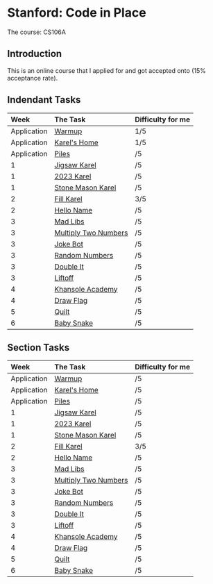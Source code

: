 # Stanford: Code in Place

The course: CS106A

## Introduction

This is an online course that I applied for and got accepted onto (15% acceptance rate).

## Indendant Tasks

| Week        | The Task                                                    | Difficulty for me |
| :---------- | :---------------------------------------------------------- | :---------------- |
| Application | [Warmup](cipTasks/aa_warmup.md)                             | 1/5               |
| Application | [Karel's Home](cipTasks/ab_karels_home.md)                  | 1/5               |
| Application | [Piles](cipTasks/ac_piles.md)                               | /5                |
| 1           | [Jigsaw Karel](cipTasks/ad_jigsaw_karel.md)                 | /5                |
| 1           | [2023 Karel](cipTasks/ae_2023_karel.md)                     | /5                |
| 1           | [Stone Mason Karel](cipTasks/af_stone_mason_karel.md)       | /5                |
| 2           | [Fill Karel](cipTasks/ag_fill_karel.md)                     | 3/5               |
| 2           | [Hello Name](cipTasks/ah_hello_name.md)                     | /5                |
| 3           | [Mad Libs](cipTasks/ai_mad_libs.md)                         | /5                |
| 3           | [Multiply Two Numbers](cipTasks/aj_multiple_two_numbers.md) | /5                |
| 3           | [Joke Bot](cipTasks/ak_joke_bot.md)                         | /5                |
| 3           | [Random Numbers](cipTasks/al_random_number.md)              | /5                |
| 3           | [Double It](cipTasks/am_double_it.md)                       | /5                |
| 3           | [Liftoff](cipTasks/an_liftoff.md)                           | /5                |
| 4           | [Khansole Academy](cipTasks/ao_khansole_academy.md)         | /5                |
| 4           | [Draw Flag](cipTasks/ap_draw_flag.md)                       | /5                |
| 5           | [Quilt](cipTasks/aq_quilt.md)                               | /5                |
| 6           | [Baby Snake](cipTasks/ar_baby_snake.md)                     | /5                |

## Section Tasks

| Week        | The Task                                                    | Difficulty for me |
| :---------- | :---------------------------------------------------------- | :---------------- |
| Application | [Warmup](cipTasks/aa_warmup.md)                             | /5                |
| Application | [Karel's Home](cipTasks/ab_karels_home.md)                  | /5                |
| Application | [Piles](cipTasks/piles.md)                                  | /5                |
| 1           | [Jigsaw Karel](cipTasks/ad_jigsaw_karel.md)                 | /5                |
| 1           | [2023 Karel](cipTasks/ae_2023_karel.md)                     | /5                |
| 1           | [Stone Mason Karel](cipTasks/af_stone_mason_karel.md)       | /5                |
| 2           | [Fill Karel](cipTasks/ag_fill_karel.md)                     | 3/5               |
| 2           | [Hello Name](cipTasks/ah_hello_name.md)                     | /5                |
| 3           | [Mad Libs](cipTasks/ai_mad_libs.md)                         | /5                |
| 3           | [Multiply Two Numbers](cipTasks/aj_multiple_two_numbers.md) | /5                |
| 3           | [Joke Bot](cipTasks/ak_joke_bot.md)                         | /5                |
| 3           | [Random Numbers](cipTasks/al_random_number.md)              | /5                |
| 3           | [Double It](cipTasks/am_double_it.md)                       | /5                |
| 3           | [Liftoff](cipTasks/an_liftoff.md)                           | /5                |
| 4           | [Khansole Academy](cipTasks/ao_khansole_academy.md)         | /5                |
| 4           | [Draw Flag](cipTasks/ap_draw_flag.md)                       | /5                |
| 5           | [Quilt](cipTasks/aq_quilt.md)                               | /5                |
| 6           | [Baby Snake](cipTasks/ar_baby_snake.md)                     | /5                |
